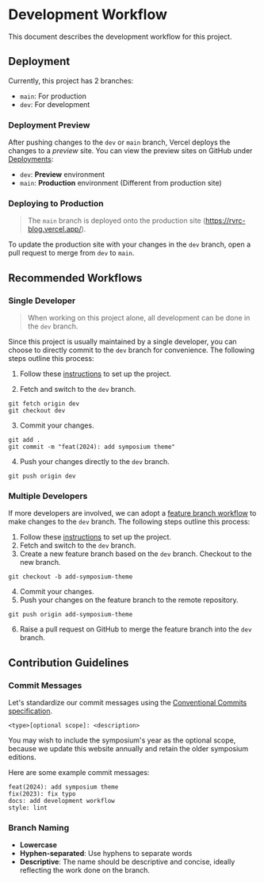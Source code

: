 # Development Workflow

This document describes the development workflow for this project.

## Deployment

Currently, this project has 2 branches:

- `main`: For production
- `dev`: For development

### Deployment Preview

After pushing changes to the `dev` or `main` branch, Vercel deploys the changes to a _preview_ site. You can view the preview sites on GitHub under [Deployments](https://github.com/kxrt/rvrc-blog/deployments):

- `dev`: **Preview** environment
- `main`: **Production** environment (Different from production site)

### Deploying to Production

> The `main` branch is deployed onto the production site (https://rvrc-blog.vercel.app/).

To update the production site with your changes in the `dev` branch, open a pull request to merge from `dev` to `main`.

## Recommended Workflows

### Single Developer

> When working on this project alone, all development can be done in the `dev` branch.

Since this project is usually maintained by a single developer, you can choose to directly commit to the `dev` branch for convenience. The following steps outline this process:

1. Follow these [instructions](/README.md#getting-started) to set up the project.

2. Fetch and switch to the `dev` branch.

```
git fetch origin dev
git checkout dev
```

3. Commit your changes.

```
git add .
git commit -m "feat(2024): add symposium theme"
```

4. Push your changes directly to the `dev` branch.

```
git push origin dev
```

### Multiple Developers

If more developers are involved, we can adopt a [feature branch workflow](https://www.atlassian.com/git/tutorials/comparing-workflows/feature-branch-workflow) to make changes to the `dev` branch. The following steps outline this process:

1. Follow these [instructions](/README.md#getting-started) to set up the project.
2. Fetch and switch to the `dev` branch.
3. Create a new feature branch based on the `dev` branch. Checkout to the new branch.

```
git checkout -b add-symposium-theme
```

4. Commit your changes.
5. Push your changes on the feature branch to the remote repository.

```
git push origin add-symposium-theme
```

6. Raise a pull request on GitHub to merge the feature branch into the `dev` branch.

## Contribution Guidelines

### Commit Messages

Let's standardize our commit messages using the [Conventional Commits specification](https://www.conventionalcommits.org/en/v1.0.0/#summary).

```
<type>[optional scope]: <description>
```

You may wish to include the symposium's year as the optional scope, because we update this website annually and retain the older symposium editions.

Here are some example commit messages:

```
feat(2024): add symposium theme
fix(2023): fix typo
docs: add development workflow
style: lint
```

### Branch Naming

- **Lowercase**
- **Hyphen-separated**: Use hyphens to separate words
- **Descriptive**: The name should be descriptive and concise, ideally reflecting the work done on the branch.

